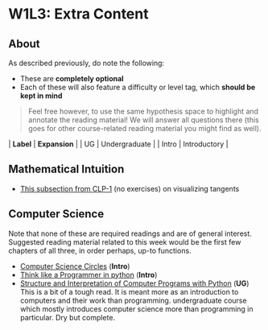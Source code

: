 # W1L3: Extra Content

## About

As described previously, do note the following:

- These are **completely optional**
- Each of these will also feature a difficulty or level tag, which **should be kept in mind**

> Feel free however, to use the same hypothesis space to highlight and annotate the reading material! We will answer all questions there (this goes for other course-related reading material you might find as well).

| **Label** | **Expansion** |
| UG | Undergraduate |
| Intro | Introductory |

## Mathematical Intuition

- [This subsection from CLP-1](http://www.math.ubc.ca/~CLP/CLP1/clp_1_dc/subsection-2.html) (no exercises) on visualizing tangents

## Computer Science

Note that none of these are required readings and are of general interest. Suggested reading material related to this week would be the first few chapters of all three, in order perhaps, up-to functions.

- [Computer Science Circles](https://cscircles.cemc.uwaterloo.ca/) (**Intro**)
- [Think like a Programmer in python](http://www.greenteapress.com/thinkpython/html/index.html) (**Intro**)
- [Structure and Interpretation of Computer Programs with Python](https://wizardforcel.gitbooks.io/sicp-in-python/content/) (**UG**)
  This is a bit of a tough read. It is meant more as an introduction to computers and their work than programming. undergraduate course which mostly introduces computer science more than programming in particular. Dry but complete.
